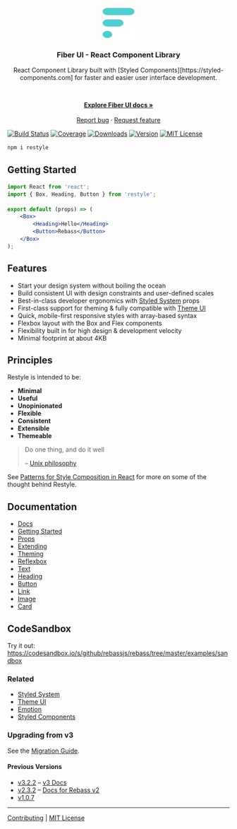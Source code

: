 <p align="center">
  <a href="https://fiberui.com">
    <img src="./logo.svg" alt="Fiber UI logo" width="72" height="72">
  </a>
</p>

<h3 align="center">Fiber UI - React Component Library</h3>
<p align="center">React Component Library built with [Styled Components][https://styled-components.com] for faster and easier user interface development.</p>
<br>
<p align="center">
  <a href="https://fiberui.com"><strong>Explore Fiber UI docs »</strong></a>
  <br>
  <br>
  <a href="https://github.com/fiberui/css/issues/new?template=bug.md">Report bug</a>
  ·
  <a href="https://github.com/fiberui/css/issues/new?template=feature.md&labels=feature">Request feature</a>
</p>

[![Build Status][badge]][travis]
[![Coverage][coverage-badge]][coverage]
[![Downloads][downloads-badge]][npm]
[![Version][version-badge]][npm]
[![MIT License][license-badge]](LICENSE.md)

[badge]: https://flat.badgen.net/travis/rebassjs/rebass/master
[travis]: https://travis-ci.org/rebassjs/rebass
[coverage-badge]: https://flat.badgen.net/codecov/c/github/rebassjs/rebass
[coverage]: https://codecov.io/github/rebassjs/rebass
[downloads-badge]: https://flat.badgen.net/npm/dw/rebass
[version-badge]: https://flat.badgen.net/npm/v/rebass
[license-badge]: https://flat.badgen.net/badge/license/MIT/blue
[npm]: https://npmjs.com/package/fiberui-react

```sh
npm i restyle
```

## Getting Started

```jsx
import React from 'react';
import { Box, Heading, Button } from 'restyle';

export default (props) => (
	<Box>
		<Heading>Hello</Heading>
		<Button>Rebass</Button>
	</Box>
);
```

## Features

-   Start your design system without boiling the ocean
-   Build consistent UI with design constraints and user-defined scales
-   Best-in-class developer ergonomics with [Styled System][] props
-   First-class support for theming &
    fully compatible with [Theme UI][]
-   Quick, mobile-first responsive styles with array-based syntax
-   Flexbox layout with the Box and Flex components
-   Flexibility built in for high design & development velocity
-   Minimal footprint at about 4KB

## Principles

Restyle is intended to be:

-   **Minimal**
-   **Useful**
-   **Unopinionated**
-   **Flexible**
-   **Consistent**
-   **Extensible**
-   **Themeable**

> Do one thing, and do it well
>
> – [Unix philosophy](https://en.wikipedia.org/wiki/Unix_philosophy#Do_One_Thing_and_Do_It_Well)

See [Patterns for Style Composition in React](http://jxnblk.com/writing/patterns-for-style-composition-in-react/)
for more on some of the thought behind Restyle.

## Documentation

-   [Docs](https://rebassjs.org)
-   [Getting Started](https://rebassjs.org/getting-started)
-   [Props](https://rebassjs.org/props)
-   [Extending](https://rebassjs.org/extending)
-   [Theming](https://rebassjs.org/theming)
-   [Reflexbox](https://rebassjs.org/reflexbox)
-   [Text](https://rebassjs.org/Text)
-   [Heading](https://rebassjs.org/Heading)
-   [Button](https://rebassjs.org/Button)
-   [Link](https://rebassjs.org/Link)
-   [Image](https://rebassjs.org/Image)
-   [Card](https://rebassjs.org/Card)

## CodeSandbox

Try it out:
https://codesandbox.io/s/github/rebassjs/rebass/tree/master/examples/sandbox

### Related

-   [Styled System][]
-   [Theme UI][]
-   [Emotion][]
-   [Styled Components][]

[styled system]: https://styled-system.com
[styled components]: https://github.com/styled-components/styled-components
[emotion]: https://github.com/emotion-js/emotion
[theme ui]: https://theme-ui.com

### Upgrading from v3

See the [Migration Guide](https://rebassjs.org/migrating/).

#### Previous Versions

-   [v3.2.2](https://github.com/rebassjs/rebass/tree/v3.2.2) – [v3 Docs](https://rebass-v3.now.sh)
-   [v2.3.2](https://github.com/rebassjs/rebass/tree/v2) – [Docs for Rebass v2](https://rebass-v2.now.sh)
-   [v1.0.7](https://github.com/rebassjs/rebass/tree/v1.0.7)

---

[Contributing](CONTRIBUTING.md) | [MIT License](LICENSE.md)

